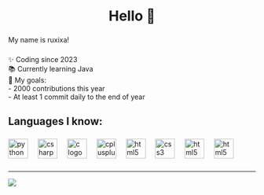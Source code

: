 <h1 align="center">Hello 👋 </h1>

###

<p align="left">My name is ruxixa!

###

<p align="left">
  ✨ Coding since 2023<br>
  📚 Currently learning Java<br>
  🎯 My goals: <br>
  - 2000 contributions this year<br>
  - At least 1 commit daily to the end of year

###

<h2 align="left">Languages I know: </h2>

###

<div align="left">
  <img src="https://cdn.jsdelivr.net/gh/devicons/devicon/icons/python/python-original.svg" height="40" alt="python logo"  />
  <img width="12" />
  <img src="https://cdn.jsdelivr.net/gh/devicons/devicon/icons/csharp/csharp-original.svg" height="40" alt="csharp logo"  />
  <img width="12" />
  <img src="https://cdn.jsdelivr.net/gh/devicons/devicon/icons/c/c-original.svg" height="40" alt="c logo"  />
  <img width="12" />
  <img src="https://cdn.jsdelivr.net/gh/devicons/devicon/icons/cplusplus/cplusplus-original.svg" height="40" alt="cplusplus logo"  />
  <img width="12" />
  <img src="https://cdn.jsdelivr.net/gh/devicons/devicon/icons/html5/html5-original.svg" height="40" alt="html5 logo"  />
  <img width="12" />
  <img src="https://cdn.jsdelivr.net/gh/devicons/devicon/icons/css3/css3-original.svg" height="40" alt="css3 logo"  />
  <img width="12" />
  <img src="https://cdn.jsdelivr.net/gh/devicons/devicon/icons/javascript/javascript-original.svg" height="40" alt="html5 logo"  />
  <img width="12" />
  <img src="https://cdn.jsdelivr.net/gh/devicons/devicon/icons/java/java-original.svg" height="40" alt="html5 logo"  />
  <img width="12" />
</div>

###


---
[![](https://visitcount.itsvg.in/api?id=ruxixa&icon=0&color=5)](https://visitcount.itsvg.in)
